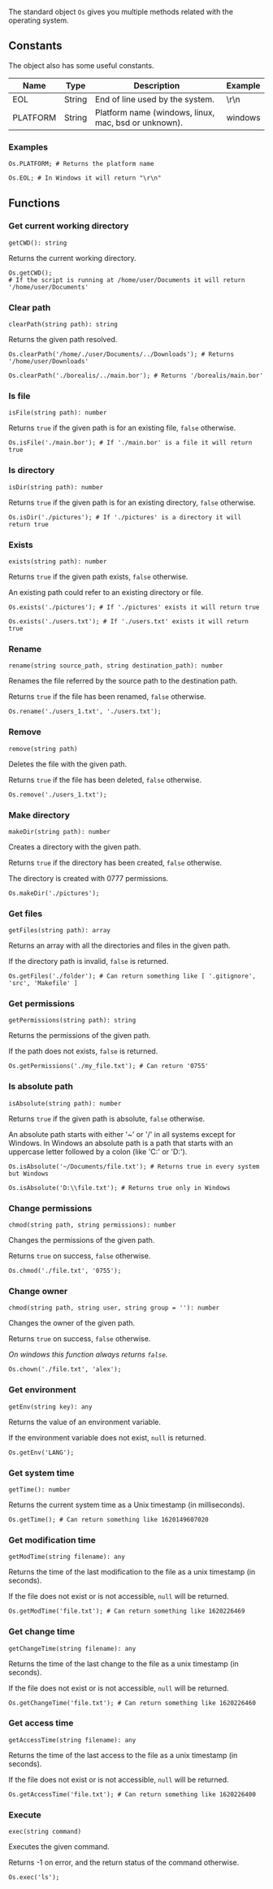 The standard object `Os` gives you multiple methods related with the operating system.

## Constants

The object also has some useful constants.

| Name     | Type   | Description                                          | Example |
|----------|--------|------------------------------------------------------|---------|
| EOL      | String | End of line used by the system.                      | \r\n    |
| PLATFORM | String | Platform name (windows, linux, mac, bsd or unknown). | windows |

### Examples

```borealis
Os.PLATFORM; # Returns the platform name
```

```borealis
Os.EOL; # In Windows it will return "\r\n"
```

## Functions

### Get current working directory

`getCWD(): string`

Returns the current working directory.

```borealis
Os.getCWD();
# If the script is running at /home/user/Documents it will return '/home/user/Documents'
```

### Clear path

`clearPath(string path): string`

Returns the given path resolved.

```borealis
Os.clearPath('/home/./user/Documents/../Downloads'); # Returns '/home/user/Downloads'
```

```borealis
Os.clearPath('./borealis/../main.bor'); # Returns '/borealis/main.bor'
```

### Is file

`isFile(string path): number`

Returns `true` if the given path is for an existing file, `false` otherwise.

```borealis
Os.isFile('./main.bor'); # If './main.bor' is a file it will return true
```

### Is directory

`isDir(string path): number`

Returns `true` if the given path is for an existing directory, `false` otherwise.

```borealis
Os.isDir('./pictures'); # If './pictures' is a directory it will return true
```

### Exists

`exists(string path): number`

Returns `true` if the given path exists, `false` otherwise.

An existing path could refer to an existing directory or file.

```borealis
Os.exists('./pictures'); # If './pictures' exists it will return true
```

```borealis
Os.exists('./users.txt'); # If './users.txt' exists it will return true
```

### Rename

`rename(string source_path, string destination_path): number`

Renames the file referred by the source path to the destination path.

Returns `true` if the file has been renamed, `false` otherwise.

```borealis
Os.rename('./users_1.txt', './users.txt');
```

### Remove

`remove(string path)`

Deletes the file with the given path.

Returns `true` if the file has been deleted, `false` otherwise.

```borealis
Os.remove('./users_1.txt');
```

### Make directory

`makeDir(string path): number`

Creates a directory with the given path.

Returns `true` if the directory has been created, `false` otherwise.

The directory is created with 0777 permissions.

```borealis
Os.makeDir('./pictures');
```

### Get files

`getFiles(string path): array`

Returns an array with all the directories and files in the given path.

If the directory path is invalid, `false` is returned.

```borealis
Os.getFiles('./folder'); # Can return something like [ '.gitignore', 'src', 'Makefile' ]
```

### Get permissions

`getPermissions(string path): string`

Returns the permissions of the given path.

If the path does not exists, `false` is returned.

```borealis
Os.getPermissions('./my_file.txt'); # Can return '0755'
```

### Is absolute path

`isAbsolute(string path): number`

Returns `true` if the given path is absolute, `false` otherwise.

An absolute path starts with either '~' or '/' in all systems except for Windows. In Windows an absolute path is a path that starts with an uppercase letter followed by a colon (like 'C:' or 'D:').

```borealis
Os.isAbsolute('~/Documents/file.txt'); # Returns true in every system but Windows
```

```borealis
Os.isAbsolute('D:\\file.txt'); # Returns true only in Windows
```

### Change permissions

`chmod(string path, string permissions): number`

Changes the permissions of the given path.

Returns `true` on success, `false` otherwise.

```borealis
Os.chmod('./file.txt', '0755');
```

### Change owner

`chmod(string path, string user, string group = ''): number`

Changes the owner of the given path.

Returns `true` on success, `false` otherwise.

_On windows this function always returns `false`._

```borealis
Os.chown('./file.txt', 'alex');
```

### Get environment

`getEnv(string key): any`

Returns the value of an environment variable.

If the environment variable does not exist, `null` is returned.

```borealis
Os.getEnv('LANG');
```

### Get system time

`getTime(): number`

Returns the current system time as a Unix timestamp (in milliseconds).

```borealis
Os.getTime(); # Can return something like 1620149607020
```

### Get modification time

`getModTime(string filename): any`

Returns the time of the last modification to the file as a unix timestamp (in seconds).

If the file does not exist or is not accessible, `null` will be returned.

```borealis
Os.getModTime('file.txt'); # Can return something like 1620226469
```

### Get change time

`getChangeTime(string filename): any`

Returns the time of the last change to the file as a unix timestamp (in seconds).

If the file does not exist or is not accessible, `null` will be returned.

```borealis
Os.getChangeTime('file.txt'); # Can return something like 1620226460
```

### Get access time

`getAccessTime(string filename): any`

Returns the time of the last access to the file as a unix timestamp (in seconds).

If the file does not exist or is not accessible, `null` will be returned.

```borealis
Os.getAccessTime('file.txt'); # Can return something like 1620226400
```

### Execute

`exec(string command)`

Executes the given command.

Returns -1 on error, and the return status of the command otherwise.

```borealis
Os.exec('ls');
```
